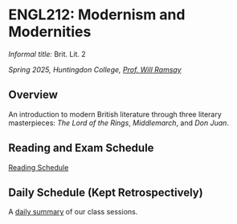 # ENGL212: Modernism and Modernities

*Informal title:* Brit. Lit. 2

*Spring 2025, Huntingdon College, [Prof. Will Ramsay](willramsay.github.io)*

## Overview

An introduction to modern British literature through three literary masterpieces: *The Lord of the Rings*, *Middlemarch*, and *Don Juan*. 

## Reading and Exam Schedule

[Reading Schedule](./engl212_schedule.pdf)

## Daily Schedule (Kept Retrospectively) 

A [daily summary](./daily_schedule_first_third.html) of our class sessions.
